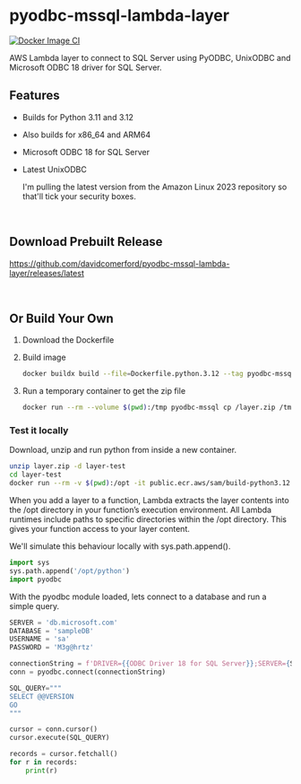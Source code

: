 # pyodbc-mssql-lambda-layer

[![Docker Image CI](https://github.com/davidcomerford/pyodbc-mssql-lambda-layer/actions/workflows/docker-image.yml/badge.svg)](https://github.com/davidcomerford/pyodbc-mssql-lambda-layer/actions/workflows/docker-image.yml)

AWS Lambda layer to connect to SQL Server using PyODBC, UnixODBC and Microsoft ODBC 18 driver for SQL Server.

## Features

- Builds for Python 3.11 and 3.12

- Also builds for x86_64 and ARM64

- Microsoft ODBC 18 for SQL Server

- Latest UnixODBC

    I'm pulling the latest version from the Amazon Linux 2023 repository so that'll tick your security boxes.

</br>

## Download Prebuilt Release

https://github.com/davidcomerford/pyodbc-mssql-lambda-layer/releases/latest

</br>

## Or Build Your Own

1. Download the Dockerfile

1. Build image
    ```bash
    docker buildx build --file=Dockerfile.python.3.12 --tag pyodbc-mssql .
    ```
1. Run a temporary container to get the zip file 
    ```bash
    docker run --rm --volume $(pwd):/tmp pyodbc-mssql cp /layer.zip /tmp/
    ```

### Test it locally

Download, unzip and run python from inside a new container.

```bash
unzip layer.zip -d layer-test
cd layer-test
docker run --rm -v $(pwd):/opt -it public.ecr.aws/sam/build-python3.12 python
```

When you add a layer to a function, Lambda extracts the layer contents into the /opt directory in your function’s execution environment. All Lambda runtimes include paths to specific directories within the /opt directory. This gives your function access to your layer content.

We'll simulate this behaviour locally with sys.path.append().

```python
import sys
sys.path.append('/opt/python')
import pyodbc
```

With the pyodbc module loaded, lets connect to a database and run a simple query.

```python
SERVER = 'db.microsoft.com'
DATABASE = 'sampleDB'
USERNAME = 'sa'
PASSWORD = 'M3g@hrtz'

connectionString = f'DRIVER={{ODBC Driver 18 for SQL Server}};SERVER={SERVER};DATABASE={DATABASE};UID={USERNAME};PWD={PASSWORD};TrustServerCertificate=yes'
conn = pyodbc.connect(connectionString)

SQL_QUERY="""
SELECT @@VERSION
GO
"""

cursor = conn.cursor()
cursor.execute(SQL_QUERY)

records = cursor.fetchall()
for r in records:
    print(r)
```

